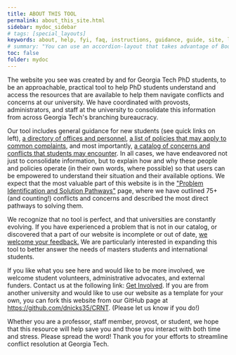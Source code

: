 ```yaml
---
title: ABOUT THIS TOOL
permalink: about_this_site.html
sidebar: mydoc_sidebar
# tags: [special_layouts]
keywords: about, help, fyi, faq, instructions, guidance, guide, site, landing page
# summary: "You can use an accordion-layout that takes advantage of Bootstrap styling. This is useful for an FAQ page."
toc: false
folder: mydoc
---
```


<p>The website you see was created by and for Georgia Tech PhD students, to be an approachable, practical tool to help PhD students understand and access the resources that are available to help them navigate conflicts and concerns at our university. We have coordinated with provosts, administrators, and staff at the university to consolidate this information from across Georgia Tech's branching bureaucracy.</p> 

<p>Our tool includes general guidance for new students (see quick links on left), <A href="https://www.derek-nichols.com/CRNT/directory.html">a directory of offices and personnel</A>, <A href="https://www.derek-nichols.com/CRNT/policies.html">a list of policies that may apply to common complaints</A>, and most importantly, <A href="https://www.derek-nichols.com/CRNT/problem-identification.html">a catalog of concerns and conflicts that students may encounter</A>. In all cases, we have endeavored not just to consolidate information, but to explain how and why these people and policies operate (in their own words, where possible) so that users can be empowered to understand their situation and their available options. We expect that the most valuable part of this website is in the <A href="https://www.derek-nichols.com/CRNT/problem-identification.html">"Problem Identification and Solution Pathways"</A> page, where we have outlined 75+ (and counting!) conflicts and concerns and described the most direct pathways to solving them.</p>

<p>We recognize that no tool is perfect, and that universities are constantly evolving. If you have experienced a problem that is not in our catalog, or discovered that a part of our website is incomplete or out of date, <A href="https://www.derek-nichols.com/CRNT/feedback">we welcome your feedback.</A> We are particularly interested in expanding this tool to better answer the needs of masters students and international students.</p>

<p>If you like what you see here and would like to be more involved, we welcome student volunteers, administrative advocates, and external funders. Contact us at the following link: <A href="https://memhc.me.gatech.edu/ourteam/">Get Involved</A>. If you are from another university and would like to use our website as a template for your own, you can fork this website from our GitHub page at <A href="https://github.com/dnicks35/CRNT">https://github.com/dnicks35/CRNT</A>. (Please let us know if you do!)</p>

<p> </p>
<p>Whether you are a professor, staff member, provost, or student, we hope that this resource will help save you and those you interact with both time and stress. Please spread the word! Thank you for your efforts to streamline conflict resolution at Georgia Tech. </p>